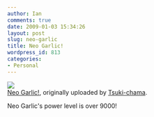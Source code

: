 ```yaml
---
author: Ian
comments: true
date: 2009-01-03 15:34:26
layout: post
slug: neo-garlic
title: Neo Garlic!
wordpress_id: 813
categories:
- Personal
---
```


<!--break-->

[![](http://farm4.static.flickr.com/3095/3162253217_116c6bb135.jpg)](http://www.flickr.com/photos/tsuki_chama/3162253217/)  
[Neo Garlic!](http://www.flickr.com/photos/tsuki_chama/3162253217/), originally uploaded by [Tsuki-chama](http://www.flickr.com/people/tsuki_chama/).

Neo Garlic's power level is over 9000!
